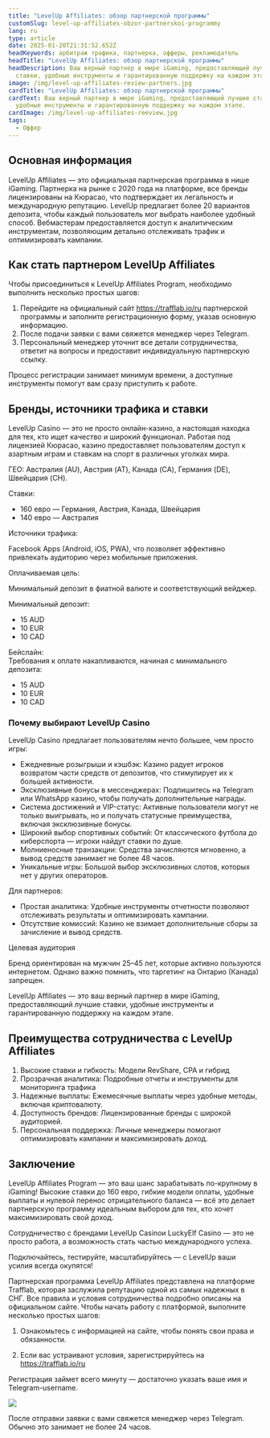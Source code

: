 ```yaml
---
title: "LevelUp Affiliates: обзор партнерской программы"
customSlug: level-up-affiliates-obzor-partnerskoi-programmy
lang: ru
type: article
date: 2025-01-20T21:31:52.652Z
headKeywords: арбитраж трафика, партнерка, офферы, рекламодатель
headTitle: "LevelUp Affiliates: обзор партнерской программы"
headDescription: Ваш верный партнер в мире iGaming, предоставляющий лучшие
  ставки, удобные инструменты и гарантированную поддержку на каждом этапе.
image: /img/level-up-affiliates-review-partners.jpg
cardTitle: "LevelUp Affiliates: обзор партнерской программы"
cardText: Ваш верный партнер в мире iGaming, предоставляющий лучшие ставки,
  удобные инструменты и гарантированную поддержку на каждом этапе.
cardImage: /img/level-up-affiliates-reeview.jpg
tags:
  - Оффер
---
```



## Основная информация 

LevelUp Affiliates — это официальная партнерская программа в нише iGaming. Партнерка на рынке с 2020 года на платформе, все бренды лицензированы на Кюрасао, что подтверждает их легальность и международную репутацию. LevelUp предлагает более 20 вариантов депозита, чтобы каждый пользователь мог выбрать наиболее удобный способ. Вебмастерам предоставляется доступ к аналитическим инструментам, позволяющим детально отслеживать трафик и оптимизировать кампании.



## Как стать партнером LevelUp Affiliates

Чтобы присоединиться к LevelUp Affiliates Program, необходимо выполнить несколько простых шагов:

1. Перейдите на официальный сайт <https://trafflab.io/ru> партнерской программы и заполните регистрационную форму, указав основную информацию.
2. После подачи заявки с вами свяжется менеджер через Telegram.
3. Персональный менеджер уточнит все детали сотрудничества, ответит на вопросы и предоставит индивидуальную партнерскую ссылку.

Процесс регистрации занимает минимум времени, а доступные инструменты помогут вам сразу приступить к работе.



## Бренды, источники трафика и ставки

LevelUp Casino — это не просто онлайн-казино, а настоящая находка для тех, кто ищет качество и широкий функционал. Работая под лицензией Кюрасао, казино предоставляет пользователям доступ к азартным играм и ставкам на спорт в различных уголках мира.

ГЕО: Австралия (AU), Австрия (AT), Канада (CA), Германия (DE), Швейцария (CH).

Ставки:

* 160 евро — Германия, Австрия, Канада, Швейцария
* 140 евро — Австралия

Источники трафика:

Facebook Apps (Android, iOS, PWA), что позволяет эффективно привлекать аудиторию через мобильные приложения.

Оплачиваемая цель:

Минимальный депозит в фиатной валюте и соответствующий вейджер.

Минимальный депозит:

* 15 AUD
* 10 EUR
* 10 CAD

Бейслайн:\
Требования к оплате накапливаются, начиная с минимального депозита:

* 15 AUD
* 10 EUR
* 10 CAD



### Почему выбирают LevelUp Casino

LevelUp Casino предлагает пользователям нечто большее, чем просто игры:

* Ежедневные розыгрыши и кэшбэк: Казино радует игроков возвратом части средств от депозитов, что стимулирует их к большей активности.
* Эксклюзивные бонусы в мессенджерах: Подпишитесь на Telegram или WhatsApp казино, чтобы получать дополнительные награды.
* Система достижений и VIP-статус: Активные пользователи могут не только выигрывать, но и получать статусные преимущества, включая эксклюзивные бонусы.
* Широкий выбор спортивных событий: От классического футбола до киберспорта — игроки найдут ставки по душе.
* Молниеносные транзакции: Средства зачисляются мгновенно, а вывод средств занимает не более 48 часов.
* Уникальные игры: Большой выбор эксклюзивных слотов, которых нет у других операторов.

Для партнеров:

* Простая аналитика: Удобные инструменты отчетности позволяют отслеживать результаты и оптимизировать кампании.
* Отсутствие комиссий: Казино не взимает дополнительные сборы за зачисление и вывод средств.

Целевая аудитория

Бренд ориентирован на мужчин 25–45 лет, которые активно пользуются интернетом. Однако важно помнить, что таргетинг на Онтарио (Канада) запрещен.



LevelUp Affiliates — это ваш верный партнер в мире iGaming, предоставляющий лучшие ставки, удобные инструменты и гарантированную поддержку на каждом этапе.



## Преимущества сотрудничества с LevelUp Affiliates

1. Высокие ставки и гибкость: Модели RevShare, CPA и гибрид
2. Прозрачная аналитика: Подробные отчеты и инструменты для мониторинга трафика
3. Надежные выплаты: Ежемесячные выплаты через удобные методы, включая криптовалюту.
4. Доступность брендов: Лицензированные бренды с широкой аудиторией.
5. Персональная поддержка: Личные менеджеры помогают оптимизировать кампании и максимизировать доход.



## Заключение 

LevelUp Affiliates Program — это ваш шанс зарабатывать по-крупному в iGaming! Высокие ставки до 160 евро, гибкие модели оплаты, удобные выплаты и нулевой перенос отрицательного баланса — всё это делает партнерскую программу идеальным выбором для тех, кто хочет максимизировать свой доход. 

Сотрудничество с брендами LevelUp Casinoи LuckyElf Casino — это не просто работа, а возможность стать частью международного успеха. 

Подключайтесь, тестируйте, масштабируйтесь — с LevelUp ваши усилия всегда окупятся!



Партнерская программа LevelUp Affiliates представлена на платформе Trafflab, которая заслужила репутацию одной из самых надежных в СНГ. Все правила и условия сотрудничества подробно описаны на официальном сайте. Чтобы начать работу с платформой, выполните несколько простых шагов:  

1. Ознакомьтесь с информацией на сайте, чтобы понять свои права и обязанности.  

2. Если вас устраивают условия, зарегистрируйтесь на <https://trafflab.io/ru>

Регистрация займет всего минуту — достаточно указать ваше имя и Telegram-username.  

![](https://lh7-rt.googleusercontent.com/docsz/AD_4nXeodpXHC3f0Ji_7Hbwn93BD3Dz4nr8ohN54JkzZ_BolGpikaaECONROTXAdywOx5mYBXW3VZsmZM4nW6vGjEbrzy2URt-EIycR5yRIBX6BkGgbJ-zXfJfuMQZuY2lmDP2MakyoB?key=TlCMKvPneheRykSqszcH3448)

После отправки заявки с вами свяжется менеджер через Telegram. Обычно это занимает не более 24 часов.